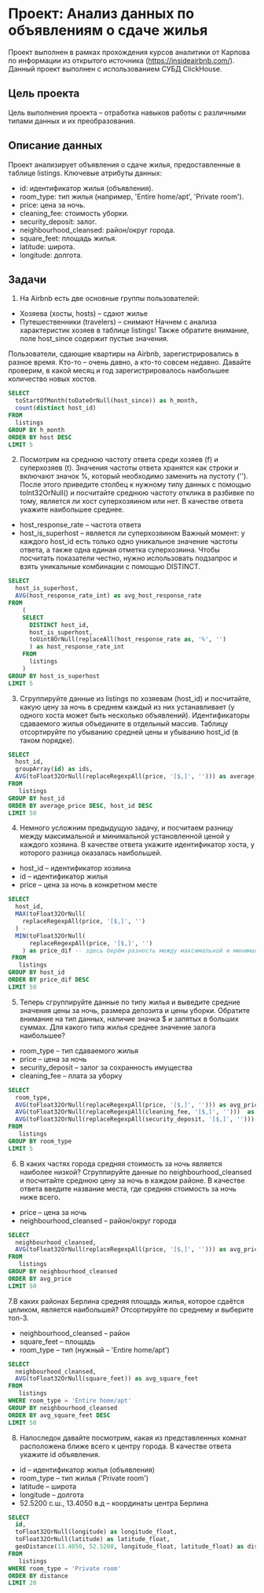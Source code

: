 # Проект: Анализ данных по объявлениям о сдаче жилья
Проект выполнен в рамках прохождения курсов аналитики от Карпова по информации из открытого источника (https://insideairbnb.com/).  
Данный проект выполнен с использованием СУБД ClickHouse.

## Цель проекта

Цель выполнения проекта – отработка навыков работы с различными типами данных и их преобразования. 

## Описание данных

Проект анализирует объявления о сдаче жилья, предоставленные в таблице listings. Ключевые атрибуты данных:
- id: идентификатор жилья (объявления).
- room_type: тип жилья (например, 'Entire home/apt', 'Private room').
- price: цена за ночь.
- cleaning_fee: стоимость уборки.
- security_deposit: залог.
- neighbourhood_cleansed: район/округ города.
- square_feet: площадь жилья.
- latitude: широта.
- longitude: долгота.

## Задачи

1. На Airbnb есть две основные группы пользователей:
- Хозяева (хосты, hosts) – сдают жилье
- Путешественники (travelers) – снимают
Начнем с анализа характеристик хозяев в таблице listings!
Также обратите внимание, поле host_since содержит пустые значения.

Пользователи, сдающие квартиры на Airbnb, зарегистрировались в разное время. Кто-то – очень давно, а кто-то совсем недавно. Давайте проверим, в какой месяц и год зарегистрировалось наибольшее количество новых хостов.
```sql
SELECT 
  toStartOfMonth(toDateOrNull(host_since)) as h_month,
  count(distinct host_id)
FROM
  listings
GROUP BY h_month
ORDER BY host DESC
LIMIT 5 
```

2. Посмотрим на среднюю частоту ответа среди хозяев (f) и суперхозяев (t).
Значения частоты ответа хранятся как строки и включают значок %, который необходимо заменить на пустоту (''). После этого приведите столбец к нужному типу данных с помощью toInt32OrNull() и посчитайте среднюю частоту отклика в разбивке по тому, является ли хост суперхозяином или нет. В качестве ответа укажите наибольшее среднее.
 - host_response_rate – частота ответа
 - host_is_superhost – является ли суперхозяином
Важный момент: у каждого host_id есть только одно уникальное значение частоты ответа, а также одна единая отметка суперхозяина. Чтобы посчитать показатели честно, нужно использовать подзапрос и взять уникальные комбинации с помощью DISTINCT.

```sql
SELECT
  host_is_superhost,
  AVG(host_response_rate_int) as avg_host_response_rate
FROM
    (
    SELECT 
      DISTINCT host_id, 
      host_is_superhost, 
      toUint8OrNull(replaceAll(host_response_rate as, '%', '')
      ) as host_response_rate_int 
    FROM 
      listings
    ) 
GROUP BY host_is_superhost
LIMIT 5
```

3. Сгруппируйте данные из listings по хозяевам (host_id) и посчитайте, какую цену за ночь в среднем каждый из них устанавливает (у одного хоста может быть несколько объявлений). Идентификаторы сдаваемого жилья объедините в отдельный массив. Таблицу отсортируйте по убыванию средней цены и убыванию host_id (в таком порядке).

```sql
SELECT
  host_id,
  groupArray(id) as ids,
  AVG(toFloat32OrNull(replaceRegexpAll(price, '[$,]', ''))) as average_price
FROM
   listings
GROUP BY host_id
ORDER BY average_price DESC, host_id DESC
LIMIT 50
```
   
4. Немного усложним предыдущую задачу, и посчитаем разницу между максимальной и минимальной установленной ценой у каждого хозяина. В качестве ответа укажите идентификатор хоста, у которого разница оказалась наибольшей. 
- host_id – идентификатор хозяина
- id – идентификатор жилья
- price – цена за ночь в конкретном месте

```sql
SELECT
  host_id,
  MAX(toFloat32OrNull(
    replaceRegexpAll(price, '[$,]', '')
  ) -  
  MIN(toFloat32OrNull(
      replaceRegexpAll(price, '[$,]', '')
    ) as price_dif -- здесь берём разность между максимальной и минимальной стоимостью жилья, приведенной к числовому формату цены
 FROM
   listings
GROUP BY host_id
ORDER BY price_dif DESC
LIMIT 50
```

5. Теперь сгруппируйте данные по типу жилья и выведите средние значения цены за ночь, размера депозита и цены уборки. Обратите внимание на тип данных, наличие значка $ и запятых в больших суммах. Для какого типа жилья среднее значение залога наибольшее?
- room_type – тип сдаваемого жилья 
- price – цена за ночь
- security_deposit – залог за сохранность имущества
- cleaning_fee – плата за уборку

```sql
SELECT
  room_type,
  AVG(toFloat32OrNull(replaceRegexpAll(price, '[$,]', ''))) as avg_price,
  AVG(toFloat32OrNull(replaceRegexpAll(cleaning_fee, '[$,]', '')))  as avg_cleaning_fee,
  AVG(toFloat32OrNull(replaceRegexpAll(security_deposit, '[$,]', '')))  as avg_security_deposit
FROM
   listings
GROUP BY room_type
LIMIT 5
```

6.  В каких частях города средняя стоимость за ночь является наиболее низкой? 
Сгруппируйте данные по neighbourhood_cleansed и посчитайте среднюю цену за ночь в каждом районе. В качестве ответа введите название места, где средняя стоимость за ночь ниже всего.
- price – цена за ночь
- neighbourhood_cleansed – район/округ города

```sql
SELECT
  neighbourhood_cleansed,
  AVG(toFloat32OrNull(replaceRegexpAll(price, '[$,]', ''))) as avg_price
FROM
   listings
GROUP BY neighbourhood_cleansed
ORDER BY avg_price
LIMIT 50
```

7.В каких районах Берлина средняя площадь жилья, которое сдаётся целиком, является наибольшей? Отсортируйте по среднему и выберите топ-3. 
- neighbourhood_cleansed – район
- square_feet – площадь
- room_type – тип (нужный – 'Entire home/apt')

```sql
SELECT
  neighbourhood_cleansed,
  AVG(toFloat32OrNull(square_feet)) as avg_square_feet
FROM
   listings
WHERE room_type = 'Entire home/apt'
GROUP BY neighbourhood_cleansed
ORDER BY avg_square_feet DESC
LIMIT 50
```

8. Напоследок давайте посмотрим, какая из представленных комнат расположена ближе всего к центру города. В качестве ответа укажите id объявления.
- id – идентификатор жилья (объявления)
- room_type – тип жилья ('Private room')
- latitude – широта
- longitude – долгота
- 52.5200 с.ш., 13.4050 в.д – координаты центра Берлина

```sql
SELECT
  id,
  toFloat32OrNull(longitude) as longitude_float,
  toFloat32OrNull(latitude) as latitude_float,
  geoDistance(13.4050, 52.5200, longitude_float, latitude_float) as distance
FROM
   listings
WHERE room_type = 'Private room'
ORDER BY distance 
LIMIT 20
```
